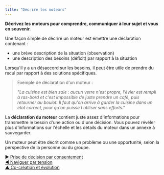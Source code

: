 ```yaml
---
title: "Décrire les moteurs"
---
```



**Décrivez les moteurs pour comprendre, communiquer à leur sujet et vous en souvenir.**

Une façon simple de décrire un moteur est émettre une déclaration contenant :

- une brève description de la situation (observation) 
- une description des besoins (déficit) par rapport à la situation 

Lorsqu'il y a un désaccord sur les besoins, il peut être utile de prendre du recul par rapport à des solutions spécifiques.


> Exemple de déclaration d'un moteur :
> 
> *"La cuisine est bien sale : aucun verre n'est propre, l'évier est rempli à ras-bord et c'est impossible de juste prendre un café, puis retourner au boulot. Il faut qu'on arrive à garder la cuisine dans un état correct, pour qu'on puisse l'utiliser sans efforts."*

La **déclaration du moteur** contient juste assez d'informations pour transmettre le besoin d'une action ou d'une décision. Vous pouvez révéler plus d'informations sur l'échelle et les détails du moteur dans un annexe à sauvegarder.

Un moteur peut être décrit comme un problème ou une opportunité, selon la perspective de la personne ou du groupe.

[&#9654; Prise de décision par consentement](consent-decision-making.html)<br/>[&#9664; Naviguer par tension](navigate-via-tension.html)<br/>[&#9650; Co-création et évolution](co-creation-and-evolution.html)

